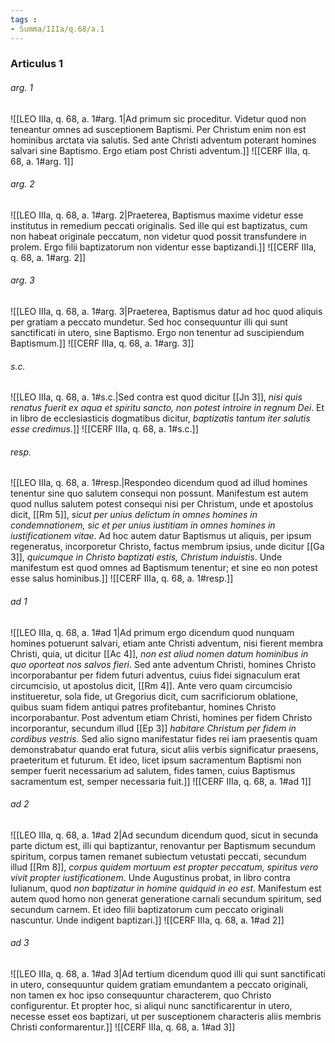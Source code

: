 ```yaml
---
tags : 
- Summa/IIIa/q.68/a.1
---
```


### Articulus 1

###### arg. 1
![[LEO IIIa, q. 68, a. 1#arg. 1|Ad primum sic proceditur. Videtur quod non teneantur omnes ad susceptionem Baptismi. Per Christum enim non est hominibus arctata via salutis. Sed ante Christi adventum poterant homines salvari sine Baptismo. Ergo etiam post Christi adventum.]]
![[CERF IIIa, q. 68, a. 1#arg. 1]]

###### arg. 2
![[LEO IIIa, q. 68, a. 1#arg. 2|Praeterea, Baptismus maxime videtur esse institutus in remedium peccati originalis. Sed ille qui est baptizatus, cum non habeat originale peccatum, non videtur quod possit transfundere in prolem. Ergo filii baptizatorum non videntur esse baptizandi.]]
![[CERF IIIa, q. 68, a. 1#arg. 2]]

###### arg. 3
![[LEO IIIa, q. 68, a. 1#arg. 3|Praeterea, Baptismus datur ad hoc quod aliquis per gratiam a peccato mundetur. Sed hoc consequuntur illi qui sunt sanctificati in utero, sine Baptismo. Ergo non tenentur ad suscipiendum Baptismum.]]
![[CERF IIIa, q. 68, a. 1#arg. 3]]

###### s.c.
![[LEO IIIa, q. 68, a. 1#s.c.|Sed contra est quod dicitur [[Jn 3]], *nisi quis renatus fuerit ex aqua et spiritu sancto, non potest introire in regnum Dei*. Et in libro de ecclesiasticis dogmatibus dicitur, *baptizatis tantum iter salutis esse credimus*.]]
![[CERF IIIa, q. 68, a. 1#s.c.]]

###### resp.
![[LEO IIIa, q. 68, a. 1#resp.|Respondeo dicendum quod ad illud homines tenentur sine quo salutem consequi non possunt. Manifestum est autem quod nullus salutem potest consequi nisi per Christum, unde et apostolus dicit, [[Rm 5]], *sicut per unius delictum in omnes homines in condemnationem, sic et per unius iustitiam in omnes homines in iustificationem vitae*. Ad hoc autem datur Baptismus ut aliquis, per ipsum regeneratus, incorporetur Christo, factus membrum ipsius, unde dicitur [[Ga 3]], *quicumque in Christo baptizati estis, Christum induistis*. Unde manifestum est quod omnes ad Baptismum tenentur; et sine eo non potest esse salus hominibus.]]
![[CERF IIIa, q. 68, a. 1#resp.]]

###### ad 1
![[LEO IIIa, q. 68, a. 1#ad 1|Ad primum ergo dicendum quod nunquam homines potuerunt salvari, etiam ante Christi adventum, nisi fierent membra Christi, quia, ut dicitur [[Ac 4]], *non est aliud nomen datum hominibus in quo oporteat nos salvos fieri*. Sed ante adventum Christi, homines Christo incorporabantur per fidem futuri adventus, cuius fidei signaculum erat circumcisio, ut apostolus dicit, [[Rm 4]]. Ante vero quam circumcisio institueretur, sola fide, ut Gregorius dicit, cum sacrificiorum oblatione, quibus suam fidem antiqui patres profitebantur, homines Christo incorporabantur. Post adventum etiam Christi, homines per fidem Christo incorporantur, secundum illud [[Ep 3]] *habitare Christum per fidem in cordibus vestris*. Sed alio signo manifestatur fides rei iam praesentis quam demonstrabatur quando erat futura, sicut aliis verbis significatur praesens, praeteritum et futurum. Et ideo, licet ipsum sacramentum Baptismi non semper fuerit necessarium ad salutem, fides tamen, cuius Baptismus sacramentum est, semper necessaria fuit.]]
![[CERF IIIa, q. 68, a. 1#ad 1]]

###### ad 2
![[LEO IIIa, q. 68, a. 1#ad 2|Ad secundum dicendum quod, sicut in secunda parte dictum est, illi qui baptizantur, renovantur per Baptismum secundum spiritum, corpus tamen remanet subiectum vetustati peccati, secundum illud [[Rm 8]], *corpus quidem mortuum est propter peccatum, spiritus vero vivit propter iustificationem*. Unde Augustinus probat, in libro contra Iulianum, quod *non baptizatur in homine quidquid in eo est*. Manifestum est autem quod homo non generat generatione carnali secundum spiritum, sed secundum carnem. Et ideo filii baptizatorum cum peccato originali nascuntur. Unde indigent baptizari.]]
![[CERF IIIa, q. 68, a. 1#ad 2]]

###### ad 3
![[LEO IIIa, q. 68, a. 1#ad 3|Ad tertium dicendum quod illi qui sunt sanctificati in utero, consequuntur quidem gratiam emundantem a peccato originali, non tamen ex hoc ipso consequuntur characterem, quo Christo configurentur. Et propter hoc, si aliqui nunc sanctificarentur in utero, necesse esset eos baptizari, ut per susceptionem characteris aliis membris Christi conformarentur.]]
![[CERF IIIa, q. 68, a. 1#ad 3]]

